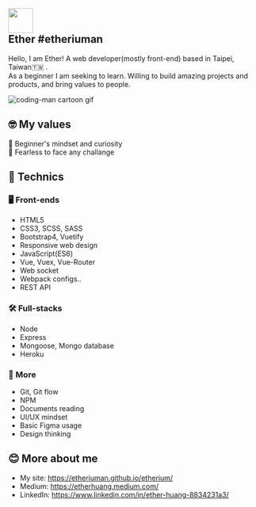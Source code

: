 ## <a href="https://etheriuman.github.io/etherium/#/" target="_blank"><img width="50px" src="https://i.imgur.com/uObLbk8.jpg" /></a><br>Ether #etheriuman

Hello, I am Ether! A web developer(mostly front-end) based in Taipei, Taiwan🇹🇼 .<br>As a beginner I am seeking to learn. Willing to build amazing projects and products, and bring values to people.

![coding-man cartoon gif](https://media.giphy.com/media/1C8bHHJturSx2/giphy.gif)


## 🤓 My values
🍏  Beginner's mindset and curiosity<br>
💪  Fearless to face any challange<br>


## 🧠  Technics
### 🖥️  Front-ends
- HTML5
- CSS3, SCSS, SASS
- Bootstrap4, Vuetify
- Responsive web design
- JavaScript(ES6)
- Vue, Vuex, Vue-Router
- Web socket
- Webpack configs..
- REST API

### 🛠️  Full-stacks
- Node
- Express
- Mongoose, Mongo database
- Heroku

### 🔧  More
- Git, Git flow
- NPM
- Documents reading
- UI/UX mindset
- Basic Figma usage
- Design thinking

## 😊  More about me
- My site: https://etheriuman.github.io/etherium/
- Medium: https://etherhuang.medium.com/
- LinkedIn: https://www.linkedin.com/in/ether-huang-8834231a3/
